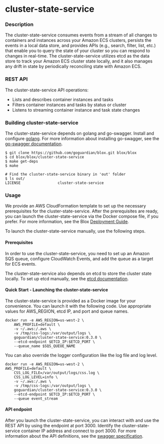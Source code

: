 
# cluster-state-service

### Description

The cluster-state-service consumes events from a stream of all changes to containers and instances across your Amazon ECS clusters, persists the events in a local data store, and provides APIs (e.g., search, filter, list, etc.) that enable you to query the state of your cluster so you can respond to changes in real-time. The cluster-state-service utilizes etcd as the data store to track your Amazon ECS cluster state locally, and it also manages any drift in state by periodically reconciling state with Amazon ECS.  

### REST API

The cluster-state-service API operations:  
*	Lists and describes container instances and tasks
*	Filters container instances and tasks by status or cluster
*	Listens to streaming container instance and task state changes

### Building cluster-state-service

The cluster-state-service depends on golang and go-swagger. Install and configure [golang](https://golang.org/doc/). For more information about installing go-swagger, see the [go-swagger documentation](https://github.com/go-swagger/go-swagger).

```
$ git clone https://github.com/goguardian/blox.git blox/blox
$ cd blox/blox/cluster-state-service
$ make get-deps
$ make

# Find the cluster-state-service binary in 'out' folder
$ ls out/
LICENSE                 cluster-state-service

```

### Usage

We provide an AWS CloudFormation template to set up the necessary prerequisites for the cluster-state-service. After the prerequisites are ready, you can launch the cluster-state-service via the Docker compose file, if you prefer. For more information, see the Blox [Deployment Guide](../deploy).

To launch the cluster-state-service manually, use the following steps.

#### Prerequisites

In order to use the cluster-state-service, you need to set up an Amazon SQS queue, configure CloudWatch Events, and add the queue as a target for ECS events.

The cluster-state-service also depends on etcd to store the cluster state locally. To set up etcd manually, see the [etcd documentation](https://github.com/coreos/etcd).

#### Quick Start - Launching the cluster-state-service

The cluster-state-service is provided as a Docker image for your convenience. You can launch it with the following code. Use appropriate values for AWS_REGION, etcd IP, and port and queue names.

```
docker run -e AWS_REGION=us-west-2 \
    AWS_PROFILE=default \
    -v ~/.aws:/.aws \
    -v /tmp/css-logs:/var/output/logs \
    goguardian/cluster-state-service:0.3.0 \
    --etcd-endpoint $ETCD_IP:$ETCD_PORT \
    --queue_name $SQS_QUEUE_NAME
```

You can also override the logger configuration like the log file and log level.

```
docker run -e AWS_REGION=us-west-2 \
AWS_PROFILE=default \
    CSS_LOG_FILE=/var/output/logs/css.log \
    CSS_LOG_LEVEL=info \
    -v ~/.aws:/.aws \
    -v /tmp/css-logs:/var/output/logs \
    goguardian/cluster-state-service:0.3.0 \
    --etcd-endpoint $ETCD_IP:$ETCD_PORT \
    --queue event_stream
```

#### API endpoint

After you launch the cluster-state-service, you can interact with and use the REST API by using the endpoint at port 3000. Identify the cluster-state-service container IP address and connect to port 3000. For more information about the API definitions, see the [swagger specification](swagger/v1/swagger.json).
